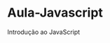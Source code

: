 # Aula-Javascript
Introdução ao JavaScript


<img scr="https://img.freepik.com/fotos-gratis/gotas-de-oleo-na-imagem-abstrata-padrao-psicodelico-de-agua_23-2148290141.jpg?size=626&ext=jpg"/>

